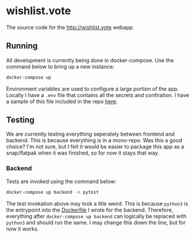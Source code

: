 # wishlist.vote

The source code for the http://wishlist.vote webapp. 

## Running
 
All development is currently being done in docker-compose. Use the command below to bring up a new instance:

```bash
docker-compose up
```

Environment variables are used to configure a large portion of the app. Locally I have a `.env` file that contains all the secrets and confiration. I have a sample of this file included in the repo [here](./sample.env).

## Testing

We are currently testing everything seperately between frontend and backend. This is because everything is in a mono-repo. Was this a good choice? I'm not sure, but I felt it would be easier to package this app as a snap/flatpak when it was finished, so for now it stays that way.

### Backend

Tests are invoked using the command below:

```bash
docker-compose up backend -m pytest
```

The test invokation above may look a litle weird. This is because `python3` is the entrypoint into the [Dockerfile](./backend/Dockerfile) I wrote for the backend. Therefore, everything after `docker-compose up backend` can logically be replaced with `python3` and should run the same. I may change this down the line, but for now it works.